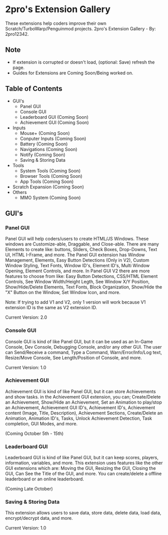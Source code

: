 # 2pro's Extension Gallery
These extensions help coders improve their own Scratch/TurboWarp/Penguinmod projects. 
2pro's Extension Gallery - By: 2pro12342. 

## Note 
- If extension is corrupted or doesn't load, (optional: Save) refresh the page.
- Guides for Extensions are Coming Soon/Being worked on. 

## Table of Contents 

- GUI's
  - Panel GUI
  - Console GUI
  - Leaderboard GUI (Coming Soon)
  - Achievement GUI (Coming Soon)
- Inputs
  - Mouse+ (Coming Soon)
  - Conputer Inputs (Coming Soon)
  - Battery (Coming Soon)
  - Navigations (Coming Soon)
  - Notify (Coming Soon)
  - Saving & Storing Data
- Tools
  - System Tools (Coming Soon)
  - Browser Tools (Coming Soon)
  - App Tools (Coming Soon)
- Scratch Expansion (Coming Soon)
- Others
  - MMO System (Coming Soon)

## GUI's

### Panel GUI
Panel GUI will help coders/users to create HTML/JS Windows. These windows are Customize-able, Draggable, and Close-able. There are many Elements to create like: buttons, Sliders, Check Boxes, Drop-Downs, Text UI, HTML I-Frame, and more. The Panel GUI extension has Window Management, Elements, Easy Button Detections (Only in V2), Custom Window Styling, Text Fonts, Window ID's, Element ID's, Multi Window Opening, Element Controls, and more. In Panel GUI V2 there are more features to choose from like: Easy Button Detections, CSS/HTML Element Controls, See Window Width/Height Legth, See Window X/Y Position, Show/Hide/Delete Elements, Text Fonts, Block Organization, Show/Hide the "X" Button on the Window, Set Window Icon, and more. 

Note: If trying to add V1 and V2, only 1 version will work because V1 extension ID is the same as V2 extension ID. 

Current Version: 2.0

### Console GUI 
Console GUI is kind of like Panel GUI, but it can be used as an In-Game Console, Dev Console, Debugging Console, and/or any other GUI. The user can Send/Receive a command, Type a Command, Warn/Error/Info/Log text, Resize/Move Console, See Length/Position of Console, and more. 

Current Version: 1.0 

### Achievement GUI 
Achievement GUI is kind of like Panel GUI, but it can store Achievements and show tasks. in the Achievement GUI extension, you can; Create/Delete an Achievement, Show/Hide an Achievement, Set an Animation to play/stop an Achievement, Achievement GUI ID's, Achievement ID's, Achievement content (Image, Title, Description), Achievement Sections, Create/Delete an Animation, Animation ID's, Tasks, Unlock Achievement Detection, Task completion, GUI Modes, and more. 

(Coming October 5th - 15th) 

### Leaderboard GUI 
Leaderboard GUI is kind of like Panel GUI, but it can keep scores, players, information, variables, and more. This extension uses features like the other GUI extensions which are: Moving the GUI, Resizing the GUI, Closing the GUI, Can See the Title of the GUI, and more. You can create/delete a offline leaderboard or an online leaderboard.  

(Coming Late October)

### Saving & Storing Data
This extension allows users to save data, store data, delete data, load data, encrypt/decrypt data, and more. 

Current Version: 1.0

